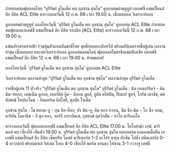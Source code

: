 ถ่ายทอดสดฟุตบอลไทย “บุรีรัมย์ ยูไนเต็ด พบ อุลซาน ฮุนได” ดูบอลสดผ่านยูทูป เอเอฟซี แชมเปี้ยนส์ ลีก อีลิท ACL Elite ตารางบอลวันนี้ 12 ก.พ. 68 เวลา 19.00 น. เช็กผลบอล วิเคราะห์บอล

ดูบอลสดผ่านยูทูป บอลไทยวันนี้ 'บุรีรัมย์ ยูไนเต็ด พบ อุลซาน ฮุนได' ดูบอลสด ACL Elite ถ่ายทอดสดฟุตบอลเอเอฟซี แชมเปี้ยนส์ ลีก อีลิท รอบลีก (ACL Elite) ตารางบอลวันนี้ 12 ก.พ. 68 เวลา 19.00 น.

แฟนปราสาทสายฟ้า ร่วมลุ้นตัวแทนทีมชาติไทย ลุยศึกบอลระดับทวีป พร้อมอัปเดตรายชื่อผู้เล่น ผลงานล่าสุด เช็กผลบอล และบทวิเคราะห์บอล
ดูบอลสดออนไลน์ ฟุตบอลสโมสรชิงแชมป์เอเชีย เอเอฟซี แชมเปี้ยนส์ ลีก อีลิท 12 ก.พ. 68 เวลา 19.00 น. ห้ามพลาด!

บอลไทยวันนี้ \'บุรีรัมย์ ยูไนเต็ด พบ อุลซาน ฮุนได\' ดูบอลสด ACL Elite

วิเคราะห์บอล ผลงานล่าสุด “บุรีรัมย์ ยูไนเต็ด พบ อุลซาน ฮุนได”
ผลงานล่าสุด บุรีรัมย์ ยูไนเต็ด

รายชื่อผู้เล่น 11 ตัวจริง “บุรีรัมย์ ยูไนเต็ด พบ อุลซาน ฮุนได”
บุรีรัมย์ ยูไนเต็ด : นีล เอเธอร์ริดจ์ - คิม มิน-ฮยอก, เคนเน็ต ดูกอล, เคอร์ติส กู๊ด - ดิออน คูลส์, ลูคัส คริสปิม, ปีเตอร์ ซูลจ์, โกรัน เคาซิช, ศศลักษณ์ ไหประโคน - กิลแยร์เม บิสโซลี, ศุภชัย ใจเด็ด

อุลซาน ฮุนได : โช ฮยอน-อู - ยุน อิล-ล็อก, คัง มิน-อู, คิม ยอง-กวอน, ซิม ซัง-มิน - โก ซึง-บอม, ดาริยัน โบยานิช - อี ชุง-ยอง, จอร์กี อาราบิดเซ, กุสตาฟ ลุดวิกสัน - ยาโก คาริเอลโล
 

ตารางบอลวันนี้  ฟุตบอลเอเอฟซี แชมเปี้ยนส์ ลีก อีลิท ACL Elite
17.00 น. โยโกฮาม่า เอฟ. มารินอส พบ เซี่ยงไฮ้ เสิ่นหัว 
19.00 น. บุรีรัมย์ ยูไนเต็ด พบ อุลซาน ฮุนได 
ผลบอลสด ผลบอลเมื่อคืน เอเอฟซี แชมเปี้ยนส์ ลีก อีลิท
เซ็นทรัล โคสต์ มาริเนอร์ส 1-2 ยะโฮร์ ดารุล ทักซิม
โปฮัง สตีลเลอร์ส 0-4 คาวาซากิ ฟรอนตาเล่
วิสเซล โกเบ 4-0 เซียงไฮ้ พอร์ต 
ชานตง ไท่ซาน 3-1 กวางจู เอฟซี
